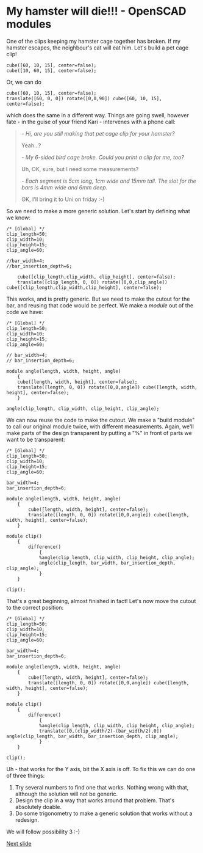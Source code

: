 # My hamster will die!!! - OpenSCAD modules

One of the clips keeping my hamster cage together has broken. If my hamster escapes, the neighbour's cat will eat him. 
Let's build a pet cage clip!

~~~
cube([60, 10, 15], center=false);
cube([10, 60, 15], center=false);
~~~
Or, we can do
~~~
cube([60, 10, 15], center=false);
translate([60, 0, 0]) rotate([0,0,90]) cube([60, 10, 15], center=false);
~~~
which does the same in a different way. 
Things are going swell, however fate - in the guise of your friend Kari - intervenes with a phone call:

>*- Hi, are you still making that pet cage clip for your hamster?*
>
> Yeah...?
>
>*- My 6-sided bird cage broke. Could you print a clip for me, too?*
>
> Uh, OK, sure, but I need some measurements?
>
>*- Each segment is 5cm long, 1cm wide and 15mm tall. The slot for the bars is 4mm wide and 6mm deep.*
>
> OK, I'll bring it to Uni on friday :-)

So we need to make a more generic solution. 
Let's start by defining what we know:

~~~
/* [Global] */ 
clip_length=50;
clip_width=10;
clip_height=15;
clip_angle=60;

//bar_width=4;
//bar_insertion_depth=6;

	cube([clip_length,clip_width, clip_height], center=false);
	translate([clip_length, 0, 0]) rotate([0,0,clip_angle]) cube([clip_length,clip_width,clip_height], center=false);
~~~

This works, and is pretty generic. But we need to make the cutout for the bar, and reusing that code would be perfect. We make a _module_ out of the code we have:

~~~
/* [Global] */ 
clip_length=50;
clip_width=10;
clip_height=15;
clip_angle=60;

// bar_width=4;
// bar_insertion_depth=6;

module angle(length, width, height, angle)
    {
	cube([length, width, height], center=false);
	translate([length, 0, 0]) rotate([0,0,angle]) cube([length, width, height], center=false);
    }

angle(clip_length, clip_width, clip_height, clip_angle);
~~~

We can now reuse the code to make the cutout. 
We make a "build module" to call our original module twice, with different measurements. 
Again, we'll make parts of the design transparent by putting a "%" in front of parts we want to be transparent:

~~~
/* [Global] */
clip_length=50;
clip_width=10;
clip_height=15;
clip_angle=60;

bar_width=4;
bar_insertion_depth=6;

module angle(length, width, height, angle)
    {
        cube([length, width, height], center=false);
        translate([length, 0, 0]) rotate([0,0,angle]) cube([length, width, height], center=false);
    }

module clip()
    {
        difference()
            {
            %angle(clip_length, clip_width, clip_height, clip_angle);
            angle(clip_length, bar_width, bar_insertion_depth, clip_angle);
            }
    }
        
clip();
~~~

That's a great beginning, almost finished in fact! Let's now move the cutout to the correct position:

~~~
/* [Global] */
clip_length=50;
clip_width=10;
clip_height=15;
clip_angle=60;

bar_width=4;
bar_insertion_depth=6;

module angle(length, width, height, angle)
    {
        cube([length, width, height], center=false);
        translate([length, 0, 0]) rotate([0,0,angle]) cube([length, width, height], center=false);
    }

module clip()
    {
        difference()
            {
            %angle(clip_length, clip_width, clip_height, clip_angle);
            translate([0,(clip_width/2)-(bar_width/2),0]) angle(clip_length, bar_width, bar_insertion_depth, clip_angle);
            }
    }
        
clip();
~~~

Uh - that works for the Y axis, bit the X axis is off. 
To fix this we can do one of three things:

1. Try several numbers to find one that works. Nothing wrong with that, although the solution will not be generic.
2. Design the clip in a way that works around that problem. That's absolutely doable.
3. Do some trigonometry to make a generic solution that works without a redesign. 

We will follow possibility 3 :-)

[Next slide](05-trigonometry_conditionals_loops.md)

